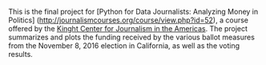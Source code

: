 This is the final project for [Python for Data Journalists: Analyzing Money in Politics]
(http://journalismcourses.org/course/view.php?id=52), a course offered by the 
[Kinght Center for Journalism in the Americas](https://knightcenter.utexas.edu/). The 
project summarizes and plots the funding received by the various ballot measures from 
the November 8, 2016 election in California, as well as the voting results.